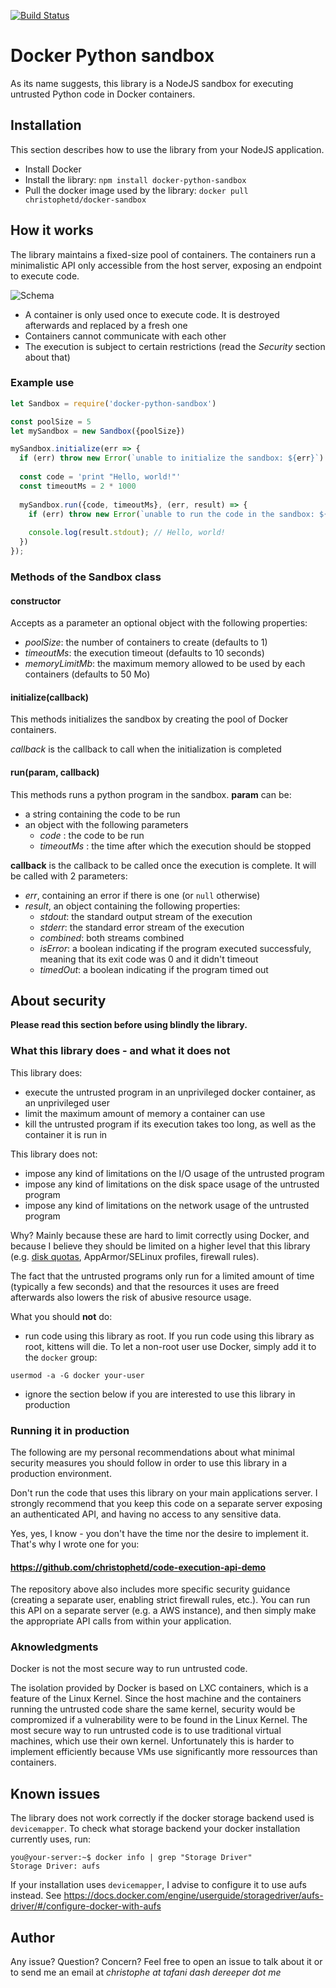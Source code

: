 [![Build Status](https://travis-ci.org/christophetd/docker-python-sandbox.svg)](https://travis-ci.org/christophetd/docker-python-sandbox)

# Docker Python sandbox

As its name suggests, this library is a NodeJS sandbox for executing untrusted Python code in Docker containers.

## Installation

This section describes how to use the library from your NodeJS application.

- Install Docker
- Install the library: `npm install docker-python-sandbox`
- Pull the docker image used by the library: `docker pull christophetd/docker-sandbox`

## How it works

The library maintains a fixed-size pool of containers. The containers run a minimalistic API only accessible from the host server, exposing an endpoint to execute code. 

![Schema](https://i.imgur.com/i8O7v2a.png)

- A container is only used once to execute code. It is destroyed afterwards and replaced by a fresh one
- Containers cannot communicate with each other
- The execution is subject to certain restrictions (read the *Security* section about that)


### Example use

```javascript
let Sandbox = require('docker-python-sandbox')

const poolSize = 5
let mySandbox = new Sandbox({poolSize})

mySandbox.initialize(err => {
  if (err) throw new Error(`unable to initialize the sandbox: ${err}`)
  
  const code = 'print "Hello, world!"'
  const timeoutMs = 2 * 1000
  
  mySandbox.run({code, timeoutMs}, (err, result) => {
    if (err) throw new Error(`unable to run the code in the sandbox: ${err}`)
    
    console.log(result.stdout); // Hello, world!
  })
});

```

### Methods of the Sandbox class

#### constructor

Accepts as a parameter an optional object with the following properties: 

- *poolSize*: the number of containers to create (defaults to 1)
- *timeoutMs*: the execution timeout (defaults to 10 seconds)
- *memoryLimitMb*: the maximum memory allowed to be used by each containers (defaults to 50 Mo)

#### initialize(callback)

This methods initializes the sandbox by creating the pool of Docker containers.

*callback* is the callback to call when the initialization is completed

#### run(param, callback)

This methods runs a python program in the sandbox. **param** can be: 

- a string containing the code to be run
- an object with the following parameters
  - *code* : the code to be run
  - *timeoutMs* : the time after which the execution should be stopped  

**callback** is the callback to be called once the execution is complete. It will be called with 2 parameters: 

- *err*, containing an error if there is one (or `null` otherwise)
- *result*, an object containing the following properties: 
   - *stdout*: the standard output stream of the execution
   - *stderr*: the standard error stream of the execution
   - *combined*: both streams combined
   - *isError*: a boolean indicating if the program executed successfuly, meaning that its exit code was 0 and it didn't timeout
   - *timedOut*: a boolean indicating if the program timed out

## About security

**Please read this section before using blindly the library.** 


### What this library does - and what it does not

This library does: 

- execute the untrusted program in an unprivileged docker container, as an unprivileged user
- limit the maximum amount of memory a container can use
- kill the untrusted program if its execution takes too long, as well as the container it is run in

This library does not: 

- impose any kind of limitations on the I/O usage of the untrusted program
- impose any kind of limitations on the disk space usage of the untrusted program
- impose any kind of limitations on the network usage of the untrusted program

Why? Mainly because these are hard to limit correctly using Docker, and because I believe they should be limited on a higher level that this library (e.g. [disk quotas](https://access.redhat.com/documentation/en-US/Red_Hat_Enterprise_Linux/6/html/Storage_Administration_Guide/ch-disk-quotas.html), AppArmor/SELinux profiles, firewall rules).

The fact that the untrusted programs only run for a limited amount of time (typically a few seconds) and that the resources it uses are freed afterwards also lowers the risk of abusive resource usage.

What you should **not** do: 

- run code using this library as root. If you run code using this library as root, kittens will die. To let a non-root user use Docker, simply add it to the `docker` group: 

```
usermod -a -G docker your-user
```
- ignore the section below if you are interested to use this library in production

### Running it in production

The following are my personal recommendations about what minimal security measures you should follow in order to use this library in a production environment.

Don't run the code that uses this library on your main applications server. I strongly recommend that you keep this code on a separate server exposing an authenticated API, and having no access to any sensitive data.

Yes, yes, I know - you don't have the time nor the desire to implement it. That's why I wrote one for you: 

#### https://github.com/christophetd/code-execution-api-demo

The repository above also includes more specific security guidance (creating a separate user, enabling strict firewall rules, etc.). You can run this API on a separate server (e.g. a AWS instance), and then simply make the appropriate API calls from within your application.

### Aknowledgments

Docker is not the most secure way to run untrusted code.

The isolation provided by Docker is based on LXC containers, which is a feature of the Linux Kernel. Since the host machine and the containers running the untrusted code share the same kernel, security would be compromized if a vulnerability were to be found in the Linux Kernel. The most secure way to run untrusted code is to use traditional virtual machines, which use their own kernel. Unfortunately this is harder to implement efficiently because VMs use significantly more ressources than containers.


## Known issues

The library does not work correctly if the docker storage backend used is `devicemapper`. To check what storage backend your docker installation currently uses, run: 

```
you@your-server:~$ docker info | grep "Storage Driver"
Storage Driver: aufs
```

If your installation uses `devicemapper`, I advise to configure it to use aufs instead. See https://docs.docker.com/engine/userguide/storagedriver/aufs-driver/#/configure-docker-with-aufs

## Author

Any issue? Question? Concern? Feel free to open an issue to talk about it or to send me an email at *christophe at tafani dash dereeper dot me*

